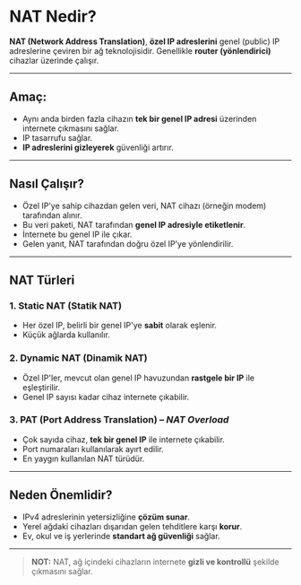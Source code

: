 # NAT Nedir? 

**NAT (Network Address Translation)**, **özel IP adreslerini** genel (public) IP adreslerine çeviren bir ağ teknolojisidir. 
Genellikle **router (yönlendirici)** cihazlar üzerinde çalışır.

---

## Amaç:
- Aynı anda birden fazla cihazın **tek bir genel IP adresi** üzerinden internete çıkmasını sağlar.
- IP tasarrufu sağlar.
- **IP adreslerini gizleyerek** güvenliği artırır.

---

## Nasıl Çalışır?
- Özel IP’ye sahip cihazdan gelen veri, NAT cihazı (örneğin modem) tarafından alınır.
- Bu veri paketi, NAT tarafından **genel IP adresiyle etiketlenir**.
- İnternete bu genel IP ile çıkar.
- Gelen yanıt, NAT tarafından doğru özel IP’ye yönlendirilir.

---

##  NAT Türleri

### 1. **Static NAT** (Statik NAT)
- Her özel IP, belirli bir genel IP'ye **sabit** olarak eşlenir.
- Küçük ağlarda kullanılır.

### 2. **Dynamic NAT** (Dinamik NAT)
- Özel IP'ler, mevcut olan genel IP havuzundan **rastgele bir IP** ile eşleştirilir.
- Genel IP sayısı kadar cihaz internete çıkabilir.

### 3. **PAT (Port Address Translation)** – *NAT Overload*
- Çok sayıda cihaz, **tek bir genel IP** ile internete çıkabilir.
- Port numaraları kullanılarak ayırt edilir.
- En yaygın kullanılan NAT türüdür.

---

## Neden Önemlidir?

- IPv4 adreslerinin yetersizliğine **çözüm sunar**.
- Yerel ağdaki cihazları dışarıdan gelen tehditlere karşı **korur**.
- Ev, okul ve iş yerlerinde **standart ağ güvenliği** sağlar.

----

>**NOT:** NAT, ağ içindeki cihazların internete **gizli ve kontrollü** şekilde çıkmasını sağlar.
